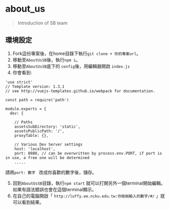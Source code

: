 # about_us

> Introduction of SB team

## 環境設定

1. Fork這份專案後，在home目錄下執行` git clone + 你的專案url `。
2. 移動至`AboutUsSB`後，執行` npm i `。
3. 移動至`AboutUsSB`底下的 `config`後，用編輯器開啟 ` index.js ` 
4. 你會看到:
```
'use strict'
// Template version: 1.3.1
// see http://vuejs-templates.github.io/webpack for documentation.

const path = require('path')

module.exports = {
  dev: {

    // Paths
    assetsSubDirectory: 'static',
    assetsPublicPath: '/',
    proxyTable: {},

    // Various Dev Server settings
    host: 'localhost', 
    port: 8080, // can be overwritten by process.env.PORT, if port is in use, a free one will be determined
    .....
```
  請將```port: 數字 ``` 改成你喜歡的數字後，儲存。  
  
5. 回到`AboutUsSB`目錄，執行` npm start ` 就可以打開另外一個terminal開始編輯。如果有語法錯誤也會在這個terminal顯示。
6. 在自己的電腦開啟「 `http://luffy.ee.ncku.edu.tw:你剛剛輸入的數字/#/` 」就可以看到結果。
